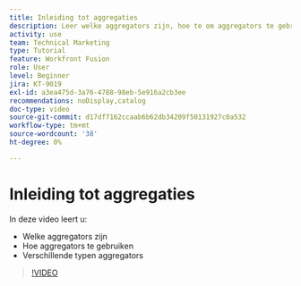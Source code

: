 ```yaml
---
title: Inleiding tot aggregaties
description: Leer welke aggregators zijn, hoe te om aggregators te gebruiken, en de verschillende types van aggregators in  [!DNL Adobe Workfront Fusion].
activity: use
team: Technical Marketing
type: Tutorial
feature: Workfront Fusion
role: User
level: Beginner
jira: KT-9019
exl-id: a3ea475d-3a76-4788-98eb-5e916a2cb3ee
recommendations: noDisplay,catalog
doc-type: video
source-git-commit: d17df7162ccaab6b62db34209f50131927c0a532
workflow-type: tm+mt
source-wordcount: '38'
ht-degree: 0%

---
```


# Inleiding tot aggregaties

In deze video leert u:

* Welke aggregators zijn
* Hoe aggregators te gebruiken
* Verschillende typen aggregators

>[!VIDEO](https://video.tv.adobe.com/v/335279/?quality=12&learn=on&enablevpops)
